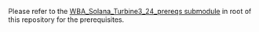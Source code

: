 Please refer to the [WBA_Solana_Turbine3_24_prereqs submodule](/WBA_Solana_Turbine3_24_prereqs) in root of this repository for the prerequisites.
